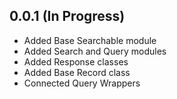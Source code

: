 
## 0.0.1 (In Progress)

- Added Base Searchable module
- Added Search and Query modules
- Added Response classes
- Added Base Record class
- Connected Query Wrappers
